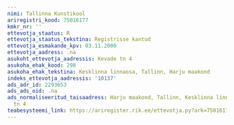 ```yaml
---
nimi: Tallinna Kunstikool
ariregistri_kood: 75016177
kmkr_nr: ''
ettevotja_staatus: R
ettevotja_staatus_tekstina: Registrisse kantud
ettevotja_esmakande_kpv: 03.11.2000
ettevotja_aadress: .na
asukoht_ettevotja_aadressis: Kevade tn 4
asukoha_ehak_kood: 298
asukoha_ehak_tekstina: Kesklinna linnaosa, Tallinn, Harju maakond
indeks_ettevotja_aadressis: '10137'
ads_adr_id: 2293653
ads_ads_oid: .na
ads_normaliseeritud_taisaadress: Harju maakond, Tallinn, Kesklinna linnaosa, Kevade
  tn 4
teabesysteemi_link: https://ariregister.rik.ee/ettevotja.py?ark=75016177&ref=rekvisiidid
---
```

